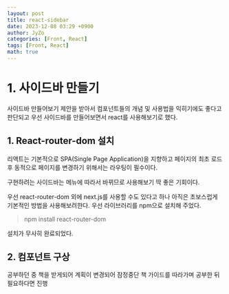 ```yaml
---
layout: post
title: react-sidebar
date: 2023-12-08 03:29 +0900
author: JyZo
categories: [Front, React]
tags: [Front, React]
math: true
---
```


# 1. 사이드바 만들기

사이드바 만들어보기 제안을 받아서 컴포넌트들의 개념 및 사용법을 익히기에도 좋다고 판단되고 우선 사이드바를 만들어보면서 react를 사용해보기로 했다.

## 1. React-router-dom 설치

리액트는 기본적으로 SPA(Single Page Application)을 지향하고 페이지의 최초 로드 후 동적으로 페이지를 변경하기 위해서는 라우팅이 필수이다.

구현하려는 사이드바는 메뉴에 따라서 바뀌므로 사용해보기 딱 좋은 기회이다.

우선 react-router-dom 외에 next.js를 사용할 수도 있다고 하나 아직은 초보스럽게 기본적인 방법을 사용해보려한다. 우선 라이브러리를 npm으로 설치해 주었다.

> npm install react-router-dom

설치가 무사히 완료되었다.

## 2. 컴포넌트 구상

공부하던 중 책을 받게되어 계획이 변경되어 잠정중단
책 가이드를 따라가며 공부한 뒤 필요하다면 진행
